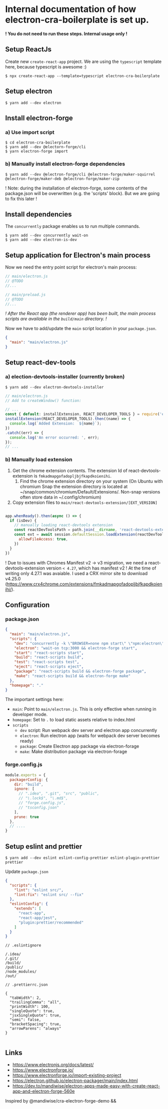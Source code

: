# Internal documentation of how electron-cra-boilerplate is set up.

**! You do not need to run these steps. Internal usage only !**

## Setup ReactJs

Create new `create-react-app` project. We are using the `typescript` template here, because typescript is awesome :)


    $ npx create-react-app --template=typescript electron-cra-boilerplate

## Setup electron

    $ yarn add --dev electron



## Install electron-forge


### a) Use import script

    $ cd electron-cra-boilerplate
    $ yarn add --dev @electorn-forge/cli
    $ yarn electron-forge import

### b) Manually install electron-forge dependencies

    $ yarn add --dev @electron-forge/cli @electron-forge/maker-squirrel @electron-forge/maker-deb @electron-forge/maker-zip


! Note: during the installation of electron-forge, some contents of the package.json will be overwritten (e.g. the 'scripts' block).
But we are going to fix this later !


## Install dependencies

The `concurrently` package enables us to run multiple commands.

    $ yarn add --dev concurrently wait-on
    $ yarn add --dev electron-is-dev


## Setup application for Electron's main process
Now we need the entry point script for electron's main process:

```javascript
// main/electron.js
// @TODO
//...
```

```javascript
// main/preload.js
// @TODO
//...
```

_! After the React app (the renderer app) has been built, the main process scripts are available in the `build/main` directory. !_

Now we have to add/update the `main` script location in your `package.json`.
```json
{
  "main": "main/electron.js"
}
```


## Setup react-dev-tools

### a) election-devtools-installer (currently broken)

    $ yarn add --dev electron-devtools-installer

```js
// main/electron.js
// Add to createWindow() function:

// ...
const { default: installExtension, REACT_DEVELOPER_TOOLS } = require('electron-devtools-installer');
installExtension(REACT_DEVELOPER_TOOLS).then((name) => {
  console.log(`Added Extension:  ${name}`);
})
.catch((err) => {
  console.log('An error occurred: ', err);
});
// ...
```


### b) Manually load extension

1. Get the chrome extension contents. The extension Id of react-devtools-extension is `fmkadmapgofadopljbjfkapdkoienihi`.
   1. Find the chrome extension directory on your system (On Ubuntu with chromium Snap the extension directory is located at ~/snap/common/chromium/Default/Extensions/. Non-snap versions often store data in ~/.config/chromium) 
2. Copy extension files to `main/react-devtools-extension/[EXT_VERSION]`

```js

app.whenReady().then(async () => {
  if (isDev) {
    // manually loading react-devtools extension
    const reactDevToolsPath = path.join(__dirname, 'react-devtools-extension/4_25_0_0')
    const ext = await session.defaultSession.loadExtension(reactDevToolsPath, {
      allowFileAccess: true,
    })
  }
})
```



! Due to issues with Chromes Manifest v2 -> v3 migration, we need a react-devtools-extension version `< 4.27`, which has manifest v2 !
At the time of writing only 4.27.1 was avaiable. I used a CRX mirror site to download v4.25.0 (https://www.crx4chrome.com/extensions/fmkadmapgofadopljbjfkapdkoienihi/).


## Configuration

### package.json

```json
{
  "main": "main/electron.js",
  "scripts": {
    "dev": "concurrently -k \"BROWSER=none npm start\" \"npm:electron\"",
    "electron": "wait-on tcp:3000 && electron-forge start",
    "start": "react-scripts start",
    "build": "react-scripts build",
    "test": "react-scripts test",
    "eject": "react-scripts eject",
    "package": "react-scripts build && electron-forge package",
    "make": "react-scripts build && electron-forge make"
  },
  "homepage": "."
}
```

The important settings here:

* `main`: Point to `main/electron.js`. This is only effective when running in developer mode.  
* `homepage`: Set to `.` to load static assets relative to index.html
* `scripts` 
  * `dev` script: Run webpack dev server and electron app concurrently
  * `electron`: Run electron app (waits for webpack dev server becomes ready)
  * `package`: Create Electron app package via electron-forage
  * `make`: Make distribution package via electron-forage


### forge.config.js

```javascript
module.exports = {
  packagerConfig: {
    dir: "build",
    ignore: [
      // ".idea", ".git", "src", "public",
      // "\.lock$", "\.md$",
      // "forge.config.js",
      // "tsconfig.json"
    ],
    prune: true
  },
  // ....
}
```

## Setup eslint and prettier


    $ yarn add --dev eslint eslint-config-prettier eslint-plugin-prettier prettier

Update `package.json`

```json
{
  "scripts": {
    "lint": "eslint src/",
    "lint:fix": "eslint src/ --fix"
  },
  "eslintConfig": {
    "extends": [
      "react-app",
      "react-app/jest",
      "plugin:prettier/recommended"
    ]
  }
}

```

```text
// .eslintignore

/.idea/
/.git/
/build/
/public/
/node_modules/
/out/

```

```text
// .prettierrc.json

{
  "tabWidth": 2,
  "trailingComma": "all",
  "printWidth": 100,
  "singleQuote": true,
  "jsxSingleQuote": true,
  "semi": false,
  "bracketSpacing": true,
  "arrowParens": "always"
}


```


## Links

* https://www.electronjs.org/docs/latest/
* https://www.electronforge.io/
* https://www.electronforge.io/import-existing-project
* https://electron.github.io/electron-packager/main/index.html
* https://dev.to/mandiwise/electron-apps-made-easy-with-create-react-app-and-electron-forge-560e

Inspired by @mandiwise/cra-electron-forge-demo && 
